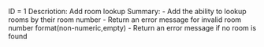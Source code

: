 ID = 1 
Descriotion: Add room lookup
Summary: 
    - Add the ability to lookup rooms by their room number
    - Return an error message for invalid room number format(non-numeric,empty)
    - Return an error message if no room is found
